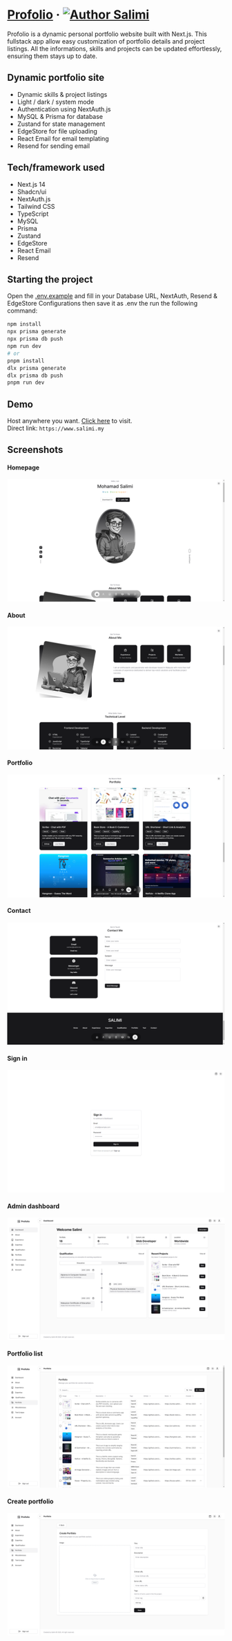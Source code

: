 # [Profolio](https://www.salimi.my) &middot; [![Author Salimi](https://img.shields.io/badge/Author-Salimi-%3C%3E)](https://www.linkedin.com/in/mohamad-salimi/)

Profolio is a dynamic personal portfolio website built with Next.js. This fullstack app allow easy customization of portfolio details and project listings. All the informations, skills and projects can be updated effortlessly, ensuring them stays up to date.

## Dynamic portfolio site

- Dynamic skills & project listings
- Light / dark / system mode
- Authentication using NextAuth.js
- MySQL & Prisma for database
- Zustand for state management
- EdgeStore for file uploading
- React Email for email templating
- Resend for sending email

## Tech/framework used

- Next.js 14
- Shadcn/ui
- NextAuth.js
- Tailwind CSS
- TypeScript
- MySQL
- Prisma
- Zustand
- EdgeStore
- React Email
- Resend

## Starting the project

Open the [.env.example](/.env.example) and fill in your Database URL, NextAuth, Resend & EdgeStore Configurations then save it as .env the run the following command:

```bash
npm install
npx prisma generate
npx prisma db push
npm run dev
# or
pnpm install
dlx prisma generate
dlx prisma db push
pnpm run dev
```

## Demo

Host anywhere you want. [Click here](https://www.salimi.my) to visit.
<br>
Direct link: `https://www.salimi.my`

## Screenshots

#### Homepage

![Homepage](/screenshots/screenshot-1.png)

#### About

![About](/screenshots/screenshot-2.png)

#### Portfolio

![Portfolio](/screenshots/screenshot-3.png)

#### Contact

![Contact](/screenshots/screenshot-4.png)

#### Sign in

![Sign in](/screenshots/screenshot-5.png)

#### Admin dashboard

![Admin dashboard](/screenshots/screenshot-6.png)

#### Portfolio list

![Portfolio list](/screenshots/screenshot-7.png)

#### Create portfolio

![Create portfolio](/screenshots/screenshot-8.png)
